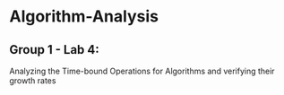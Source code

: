 # Algorithm-Analysis
## Group 1 - Lab 4: 
Analyzing the Time-bound Operations for Algorithms and verifying their growth rates
